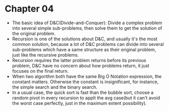 # Chapter 04

- The basic idea of D&C(Divide-and-Conquer): Divide a complex problem into several simple sub-problems, then solve them to get the solution of the original problem.
- Recursion is one of the solutions about D&C, and usually it's the most common solution, because a lot of D&C problems can divide into several sub-problems which have a same structure as their original problem, just like the recursive problems.
- Recursion requires the latter problem returns before its previous problem, D&C have no concern about how problems return, it just focuses on the final return.
- When two algorithm both have the same Big O Notation expression, the constant matters. Otherwise the constant is insignificant, for instance, the simple search and the binary search.
- In a usual case, the quick sort is fast than the bubble sort, choose a random pivot in every recursion to applt the avg case(but it can't avoid the worst case perfectly, just in the maximum extent possibility).